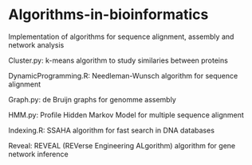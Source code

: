 # Algorithms-in-bioinformatics
Implementation of algorithms for sequence alignment, assembly and network analysis

Cluster.py: k-means algorithm to study similaries between proteins

DynamicProgramming.R: Needleman-Wunsch algorithm for sequence alignment

Graph.py: de Bruijn graphs for genomme assembly

HMM.py: Profile Hidden Markov Model for multiple sequence alignment

Indexing.R: SSAHA algorithm for fast search in DNA databases

Reveal: REVEAL (REVerse Engineering ALgorithm) algorithm for gene network inference

